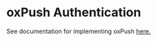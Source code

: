 # oxPush Authentication

See documentation for implementing oxPush [here.](http://www.gluu.org/docs/admin-guide/oxPush/) 
